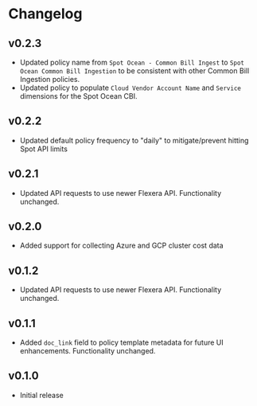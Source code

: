 # Changelog

## v0.2.3

- Updated policy name from `Spot Ocean - Common Bill Ingest` to `Spot Ocean Common Bill Ingestion` to be consistent with other Common Bill Ingestion policies.
- Updated policy to populate `Cloud Vendor Account Name` and `Service` dimensions for the Spot Ocean CBI.

## v0.2.2

- Updated default policy frequency to "daily" to mitigate/prevent hitting Spot API limits

## v0.2.1

- Updated API requests to use newer Flexera API. Functionality unchanged.

## v0.2.0

- Added support for collecting Azure and GCP cluster cost data

## v0.1.2

- Updated API requests to use newer Flexera API. Functionality unchanged.

## v0.1.1

- Added `doc_link` field to policy template metadata for future UI enhancements. Functionality unchanged.

## v0.1.0

- Initial release
